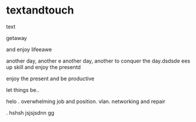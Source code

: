 # textandtouch
text

getaway

and enjoy lifeeawe

another day, another
e
another day, another to conquer the day.dsdsde
ees
up skill and enjoy the presentd

enjoy the present and be productive 

let things be..

helo
. overwhelming job and position. vlan. networking and repair

.
hshsh
jsjsjsdnn
gg
